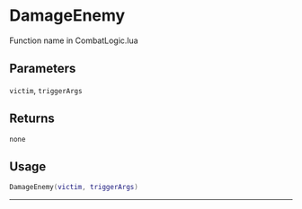 # DamageEnemy
Function name in CombatLogic.lua
## Parameters
`victim`, `triggerArgs`
## Returns
`none`
## Usage
```lua
DamageEnemy(victim, triggerArgs)
```
---
